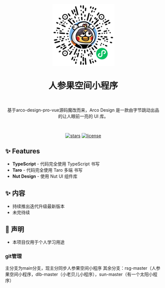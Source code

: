 <div align="center">
  <img alt="Arco Design Logo" width="200" src="wggwQR.png"/>

<br />

  <h1>人参果空间小程序 </h1>

<br />

基于arco-design-pro-vue源码魔改而来，Arco Design 是一款由字节跳动出品的让人眼前一亮的 UI 库。

<br />

[![stars](https://img.shields.io/github/stars/SSDWGG/wggw?style=flat-square&logo=GitHub)](https://github.com/zxwk1998/vue-admin-arco)
[![license](https://img.shields.io/github/license/SSDWGG/wggw?style=flat-square)](https://en.wikipedia.org/wiki/MIT_License)

</div>


## ✨ Features

- **TypeScript** - 代码完全使用 TypeScript 书写
- **Taro** - 代码完全使用 Taro 多端 书写
- **Nut Design** - 使用 Nut UI 组件库

## ✨ 内容

- 持续推出迭代升级最新版本
- 未完待续

## 📝 声明

- 本项目仅用于个人学习用途

### git管理
主分支为main分支，现主分同步人参果空间小程序
其余分支：rsg-master（人参果空间小程序，dlb-master（小老贝儿小程序），sun-master（有一个太阳小程序）


